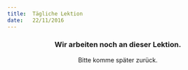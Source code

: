 ```yaml
---
title:  Tägliche Lektion
date:   22/11/2016
---
```


### <center>Wir arbeiten noch an dieser Lektion.</center>
<center>Bitte komme später zurück.</center>